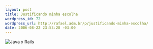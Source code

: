 ```yaml
--- 
layout: post
title: Justificando minha escolha
wordpress_id: 72
wordpress_url: http://rafael.adm.br/p/justificando-minha-escolha/
date: 2006-08-22 23:53:28 -03:00
---
```

<img id="image71" src="http://rafael.adm.br/wp-content/uploads/2006/08/stacks.jpg" alt="Java x Rails" />
